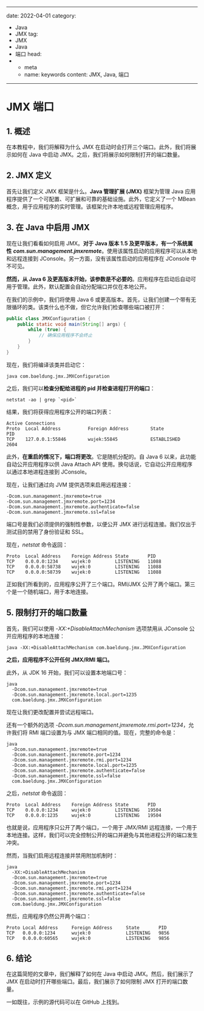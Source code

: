 ---
date: 2022-04-01
category:
  - Java
  - JMX
tag:
  - JMX
  - Java
  - 端口
head:
  - - meta
    - name: keywords
      content: JMX, Java, 端口
------
# JMX 端口

## 1. 概述

在本教程中，我们将解释为什么 JMX 在启动时会打开三个端口。此外，我们将展示如何在 Java 中启动 JMX。之后，我们将展示如何限制打开的端口数量。

## 2. JMX 定义

首先让我们定义 JMX 框架是什么。**Java 管理扩展 (JMX)** 框架为管理 Java 应用程序提供了一个可配置、可扩展和可靠的基础设施。此外，它定义了一个 MBean 概念，用于应用程序的实时管理。该框架允许本地或远程管理应用程序。

## 3. 在 Java 中启用 JMX

现在让我们看看如何启用 JMX。**对于 Java 版本 1.5 及更早版本，有一个系统属性** _**com.sun.management.jmxremote**_。使用该属性启动的应用程序可以从本地和远程连接到 JConsole。另一方面，没有该属性启动的应用程序在 JConsole 中不可见。

**然而，从 Java 6 及更高版本开始，该参数是不必要的**。应用程序在启动后自动可用于管理。此外，默认配置会自动分配端口并仅在本地公开。

在我们的示例中，我们将使用 Java 6 或更高版本。首先，让我们创建一个带有无限循环的类。该类什么也不做，但它允许我们检查哪些端口被打开：

```java
public class JMXConfiguration {
    public static void main(String[] args) {
        while (true) {
            // 确保应用程序不会终止
        }
    }
}
```

现在，我们将编译该类并启动它：

```shell
java com.baeldung.jmx.JMXConfiguration
```

之后，我们可以**检查分配给进程的 pid 并检查进程打开的端口**：

```shell
netstat -ao | grep `<pid>`
```

结果，我们将获得应用程序公开的端口列表：

```
Active Connections
Proto  Local Address          Foreign Address        State           PID
TCP    127.0.0.1:55846        wujek:55845            ESTABLISHED     2604
```

此外，**在重启的情况下，端口将更改**。它是随机分配的。自 Java 6 以来，此功能自动公开应用程序以供 Java Attach API 使用。换句话说，它自动公开应用程序以通过本地进程连接到 JConsole。

现在，让我们通过向 JVM 提供选项来启用远程连接：

```shell
-Dcom.sun.management.jmxremote=true
-Dcom.sun.management.jmxremote.port=1234
-Dcom.sun.management.jmxremote.authenticate=false
-Dcom.sun.management.jmxremote.ssl=false
```

端口号是我们必须提供的强制性参数，以便公开 JMX 进行远程连接。我们仅出于测试目的禁用了身份验证和 SSL。

现在，_netstat_ 命令返回：

```
Proto  Local Address    Foreign Address State       PID
TCP    0.0.0.0:1234     wujek:0         LISTENING   11088
TCP    0.0.0.0:58738    wujek:0         LISTENING   11088
TCP    0.0.0.0:58739    wujek:0         LISTENING   11088
```

正如我们所看到的，应用程序公开了三个端口。RMI/JMX 公开了两个端口。第三个是一个随机端口，用于本地连接。

## 5. 限制打开的端口数量

首先，我们可以使用 _-XX:+DisableAttachMechanism_ 选项禁用从 JConsole 公开应用程序的本地连接：

```shell
java -XX:+DisableAttachMechanism com.baeldung.jmx.JMXConfiguration
```

**之后，应用程序不公开任何 JMX/RMI 端口。**

此外，从 JDK 16 开始，我们可以设置本地端口号：

```shell
java
  -Dcom.sun.management.jmxremote=true
  -Dcom.sun.management.jmxremote.local.port=1235
  com.baeldung.jmx.JMXConfiguration
```

现在让我们更改配置并尝试远程端口。

还有一个额外的选项 _-Dcom.sun.management.jmxremote.rmi.port=1234_，允许我们将 RMI 端口设置为与 JMX 端口相同的值。现在，完整的命令是：

```shell
java
  -Dcom.sun.management.jmxremote=true
  -Dcom.sun.management.jmxremote.port=1234
  -Dcom.sun.management.jmxremote.rmi.port=1234
  -Dcom.sun.management.jmxremote.local.port=1235
  -Dcom.sun.management.jmxremote.authenticate=false
  -Dcom.sun.management.jmxremote.ssl=false
  com.baeldung.jmx.JMXConfiguration
```

之后，_netstat_ 命令返回：

```
Proto  Local Address    Foreign Address State       PID
TCP    0.0.0.0:1234     wujek:0         LISTENING   19504
TCP    0.0.0.0:1235     wujek:0         LISTENING   19504
```

也就是说，应用程序只公开了两个端口，一个用于 JMX/RMI 远程连接，一个用于本地连接。这样，我们可以完全控制公开的端口并避免与其他进程公开的端口发生冲突。

然而，当我们启用远程连接并禁用附加机制时：

```shell
java
  -XX:+DisableAttachMechanism
  -Dcom.sun.management.jmxremote=true
  -Dcom.sun.management.jmxremote.port=1234
  -Dcom.sun.management.jmxremote.rmi.port=1234
  -Dcom.sun.management.jmxremote.authenticate=false
  -Dcom.sun.management.jmxremote.ssl=false
  com.baeldung.jmx.JMXConfiguration
```

然后，应用程序仍然公开两个端口：

```
Proto Local Address     Foreign Address     State       PID
TCP   0.0.0.0:1234      wujek:0             LISTENING   9856
TCP   0.0.0.0:60565     wujek:0             LISTENING   9856
```

## 6. 结论

在这篇简短的文章中，我们解释了如何在 Java 中启动 JMX。然后，我们展示了 JMX 在启动时打开哪些端口。最后，我们展示了如何限制 JMX 打开的端口数量。

一如既往，示例的源代码可以在 GitHub 上找到。